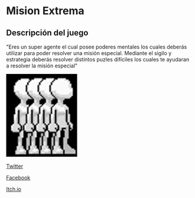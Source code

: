 # Mision Extrema

## Descripción del juego
"Eres un super agente el cual posee poderes mentales los cuales deberás utilizar para poder resolver una misión especial. Mediante el sigilo y estrategia deberás resolver distintos puzles difíciles los cuales te ayudaran a resolver la misión especial"

![Image](logo.png)

[Twitter](https://twitter.com/MisionExtremaVJ)

[Facebook](https://www.facebook.com/MisionExtremaGame)

[Itch.io](https://oskit-producciones.itch.io/mision-extrema)
